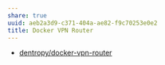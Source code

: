 ```yaml
---
share: true
uuid: aeb2a3d9-c371-404a-ae82-f9c70253e0e2
title: Docker VPN Router
---
```

* [dentropy/docker-vpn-router](https://github.com/dentropy/docker-vpn-router)